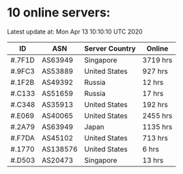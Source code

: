 # 10 online servers:

Latest update at: Mon Apr 13 10:10:10 UTC 2020

| ID | ASN | Server Country | Online |
| -- | --- | -------------- | ------ |
| #.7F1D | AS63949 | Singapore | 3719 hrs |
| #.9FC3 | AS53889 | United States | 927 hrs |
| #.1F2B | AS49392 | Russia | 12 hrs |
| #.C133 | AS51659 | Russia | 17 hrs |
| #.C348 | AS35913 | United States | 192 hrs |
| #.E069 | AS40065 | United States | 2455 hrs |
| #.2A79 | AS63949 | Japan | 1135 hrs |
| #.F7DA | AS45102 | United States | 713 hrs |
| #.1770 | AS138576 | United States | 6 hrs |
| #.D503 | AS20473 | Singapore | 13 hrs |


